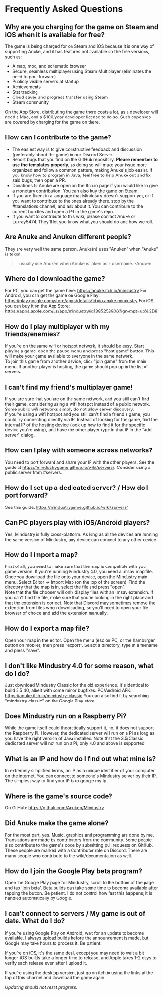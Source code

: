 # Frequently Asked Questions

## Why are you charging for the game on Steam and iOS when it is available for free?

The game is being charged for on Steam and iOS because it is one way of supporting Anuke, and it has features not available on the free versions, such as:

- A map, mod, and schematic browser
- Secure, seamless multiplayer using Steam Multiplayer (eliminates the need to port-forward)
- Publicly visible servers at startup
- Achievements
- Stat tracking
- Cloud saves and progress transfer using Steam
- Steam community

On the App Store, distributing the game there costs a lot, as a developer will need a Mac, and a $100/year developer license to do so. Such expenses are covered by charging for the game on there.

## How can I contribute to the game? 

- The easiest way is to give constructive feedback and discussion (preferably about the game) in our Discord Server.
- Report bugs that you find on the GitHub repository. **Please remember to use the templates properly**, as doing so will make your issue more organized and follow a common pattern, making Anuke's job easier. If you know how to program in Java, feel free to help Anuke out and fix said bugs, then open a PR. 
- Donations to Anuke are open on the Itch.io page if you would like to give a monetary contribution. You can also buy the game on Steam.
- If you are fluent in a language that Mindustry doesn't support yet, or if you want to contribute to the ones already there, stop by the #translations channel, and ask about it. You can contribute to the current bundles and open a PR in the game's repo.
- If you want to contribute to this wiki, please contact Anuke or Luxray5474. They'll let you know what you should do and how we roll.

## Are Anuke and Anuken different people?

They are very well the same person. Anuke(n) uses "Anuken" when "Anuke" is taken.

> I usually use Anuken when Anuke is taken as a username. -Anuken

## Where do I download the game?

For PC, you can get the game here: https://anuke.itch.io/mindustry
For Android, you can get the game on Google Play: https://play.google.com/store/apps/details?id=io.anuke.mindustry
For iOS, you can buy it on the App Store: https://apps.apple.com/us/app/mindustry/id1385258906?ign-mpt=uo%3D8


## How do I play multiplayer with my friends/enemies?

If you're on the same wifi or hotspot network, it should be easy. Start playing a game, open the pause menu and press "host game" button. This will make your game available to everyone in the same network.  
To join this game from another device, click "join game" from the main menu. If another player is hosting, the game should pop up in the list of servers.


## I can't find my friend's multiplayer game!

If you are sure that you are on the same network, and you still can't find their game, considering using a wifi hotspot instead of a public network. Some public wifi networks simply do not allow server discovery.  
If you're using a wifi hotspot and you still can't find a friend's game, you could try connecting directly via IP. Instead of looking for the game, find the internal IP of the hosting device (look up how to find it for the specific device you're using), and have the other player type in that IP in the "add server" dialog.


## How can I play with someone across networks?

You need to port forward and share your IP with the other players. See the guide at https://mindustrygame.github.io/wiki/servers/.
Consider using a public server from #servers.

## How do I set up a dedicated server? / How do I port forward?

See this guide: https://mindustrygame.github.io/wiki/servers/


## Can PC players play with iOS/Android players?

Yes, Mindustry is fully cross-platform. As long as all the devices are running the same version of Mindustry, any device can connect to any other device.

## How do I import a map?

First of all, you need to make sure that the map is compatible with your game version. If you're running Mindustry 4.0, you need a .msav map file.
Once you download the file onto your device, open the Mindustry main menu. Select Editor -> Import Map (on the top of the screen). Find the directory that the map is in, select the file and press "open".  
Note that the file chooser will only display files with an .msav extension. If you can't find the file, make sure that you're looking in the right place and that the extension is correct. Note that Discord may sometimes remove the extension from files when downloading, so you'll need to open your file browser of choice and add the extension manually.


## How do I export a map file?

Open your map in the editor. Open the menu (esc on PC, or the hamburger button on mobile), then press "export". Select a directory, type in a filename and press "save".


## I don't like Mindustry 4.0 for some reason, what do I do?

Just download Mindustry Classic for the old experience. It's identical to build 3.5 40, albeit with some minor bugfixes.
PC/Android APK: https://anuke.itch.io/mindustry-classic
You can also find it by searching "mindustry classic" on the Google Play store.


## Does Mindustry run on a Raspberry Pi?

While the game itself could theoretically support it, no, it does not support the Raspberry Pi.
However, the dedicated server will run on a Pi as long as you have the right version of Java installed. Note that the 3.5/Classic dedicated server will not run on a Pi; only 4.0 and above is supported.


## What is an IP and how do I find out what mine is?
In extremely simplified terms, an IP as a unique identifier of your computer on the internet. 
You can connect to someone's Mindustry server by their IP. The simplest way to find your IP is to google my ip.


## Where is the game's source code?
On GitHub: https://github.com/Anuken/Mindustry


## Did Anuke make the game alone?

For the most part, yes. Music, graphics and programming are done by me. Translations are made by contributors from the community.
Some people also contribute to the game's code by submitting pull requests on GitHub. These people are marked with a Contributor role on Discord. There are many people who contribute to the wiki/documentation as well.

## How do I join the Google Play beta program?

Open the Google Play page for Mindustry, scroll to the bottom of the page and tap 'join beta'.
Beta builds can take some time to become available after tapping the button. Be patient. I do not control how fast this happens; it is handled automatically by Google.


## I can't connect to servers / My game is out of date. What do I do?

If you're using Google Play on Android, wait for an update to become available. I always upload builds before the announcement is made, but Google may take hours to process it. Be patient.  

If you're on iOS, it's the same deal, except you may need to wait a bit longer. iOS builds take a longer time to release, and Apple takes 1-2 days to verify each release even after I upload it.  

If you're using the desktop version, just go on itch.io using the links at the top of this channel and download the game again.  

*Updating should not reset progress.*
